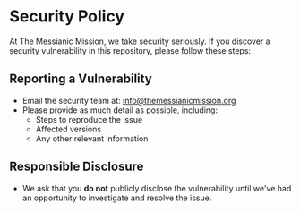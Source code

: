 # Security Policy

At The Messianic Mission, we take security seriously. If you discover a security vulnerability in this repository, please follow these steps:

## Reporting a Vulnerability
- Email the security team at: info@themessianicmission.org
- Please provide as much detail as possible, including:
  - Steps to reproduce the issue
  - Affected versions
  - Any other relevant information

## Responsible Disclosure
- We ask that you **do not** publicly disclose the vulnerability until we've had an opportunity to investigate and resolve the issue.

